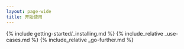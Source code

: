 ```yaml
---
layout: page-wide
title: 开始使用
---
```


{% include getting-started/_installing.md %}
{% include_relative _use-cases.md %}
{% include_relative _go-further.md %}
